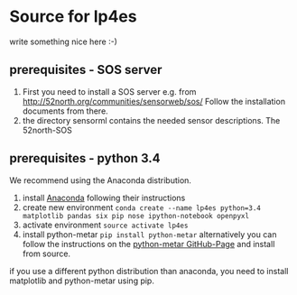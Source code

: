 Source for lp4es
================

write something nice here :-)

prerequisites - SOS server
--------------------------

1. First you need to install a SOS server e.g. from http://52north.org/communities/sensorweb/sos/
   Follow the installation documents from there.
2. the directory sensorml contains the needed sensor descriptions. The 52north-SOS 

prerequisites - python 3.4
--------------------------

We recommend using the Anaconda distribution.

1. install [Anaconda](https://store.continuum.io/cshop/anaconda/) following their instructions
2. create new environment `conda create --name lp4es python=3.4 matplotlib pandas six pip nose ipython-notebook openpyxl`
3. activate environment `source activate lp4es`
4. install python-metar `pip install python-metar`
   alternatively you can follow the instructions on the [python-metar GitHub-Page](https://github.com/phobson/python-metar) and install from source.

if you use a different python distribution than anaconda, you need to install matplotlib and python-metar using pip.
